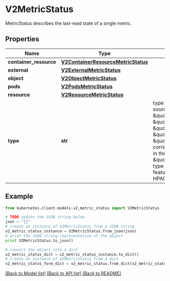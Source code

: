 # V2MetricStatus

MetricStatus describes the last-read state of a single metric.

## Properties
Name | Type | Description | Notes
------------ | ------------- | ------------- | -------------
**container_resource** | [**V2ContainerResourceMetricStatus**](V2ContainerResourceMetricStatus.md) |  | [optional] 
**external** | [**V2ExternalMetricStatus**](V2ExternalMetricStatus.md) |  | [optional] 
**object** | [**V2ObjectMetricStatus**](V2ObjectMetricStatus.md) |  | [optional] 
**pods** | [**V2PodsMetricStatus**](V2PodsMetricStatus.md) |  | [optional] 
**resource** | [**V2ResourceMetricStatus**](V2ResourceMetricStatus.md) |  | [optional] 
**type** | **str** | type is the type of metric source.  It will be one of \&quot;ContainerResource\&quot;, \&quot;External\&quot;, \&quot;Object\&quot;, \&quot;Pods\&quot; or \&quot;Resource\&quot;, each corresponds to a matching field in the object. Note: \&quot;ContainerResource\&quot; type is available on when the feature-gate HPAContainerMetrics is enabled | 

## Example

```python
from kubernetes.client.models.v2_metric_status import V2MetricStatus

# TODO update the JSON string below
json = "{}"
# create an instance of V2MetricStatus from a JSON string
v2_metric_status_instance = V2MetricStatus.from_json(json)
# print the JSON string representation of the object
print V2MetricStatus.to_json()

# convert the object into a dict
v2_metric_status_dict = v2_metric_status_instance.to_dict()
# create an instance of V2MetricStatus from a dict
v2_metric_status_form_dict = v2_metric_status.from_dict(v2_metric_status_dict)
```
[[Back to Model list]](../README.md#documentation-for-models) [[Back to API list]](../README.md#documentation-for-api-endpoints) [[Back to README]](../README.md)


